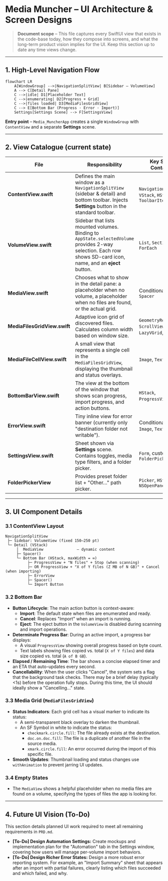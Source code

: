 # Media Muncher – UI Architecture & Screen Designs

> **Document scope** – This file captures every SwiftUI view that exists in the code-base today, how they compose into screens, and what the long-term product vision implies for the UI. Keep this section up to date any time views change.

---
## 1. High-Level Navigation Flow

```mermaid
flowchart LR
    A[WindowGroup] -->|NavigationSplitView| B[Sidebar – VolumeView]
    A --> C[Detail Pane]
    C -->|idle| D1[Placeholder Text]
    C -->|enumerating| D2[Progress + Grid]
    C -->|files loaded| D3[MediaFilesGridView]
    C --> E[Bottom Bar (Progress · Error · Import)]
    Settings[Settings Scene] --> F[SettingsView]
```

**Entry point** – `Media_MuncherApp` creates a single `WindowGroup` with `ContentView` and a separate **Settings** scene.

---
## 2. View Catalogue (current state)

| File | Responsibility | Key SwiftUI Containers |
|------|----------------|------------------------|
| **ContentView.swift** | Defines the main window as a `NavigationSplitView` (sidebar & detail) and bottom toolbar. Injects **Settings** button in the standard toolbar. | `NavigationSplitView`, `VStack`, `HStack`, `ToolbarItem` |
| **VolumeView.swift** | Sidebar that lists mounted volumes. Binding to `AppState.selectedVolume` provides 2-way selection. Each row shows SD-card icon, name, and an **eject** button. | `List`, `Section`, `ForEach` |
| **MediaView.swift** | Chooses what to show in the detail pane: a placeholder when no volume, a placeholder when no files are found, or the actual grid. | Conditional `if`/`else`, `Spacer` |
| **MediaFilesGridView.swift** | Adaptive icon grid of discovered files. Calculates column width based on window size. | `GeometryReader`, `ScrollView`, `LazyVGrid`, `VStack` |
| **MediaFileCellView.swift** | A small view that represents a single cell in the `MediaFilesGridView`, displaying the thumbnail and status overlays. | `Image`, `Text`, `Spacer` |
| **BottomBarView.swift** | The view at the bottom of the window that shows scan progress, import progress, and action buttons. | `HStack`, `ProgressView`, `Button` |
| **ErrorView.swift** | Tiny inline view for error banner (currently only "destination folder not writable"). | Conditional `if`, `Image`, `Text` |
| **SettingsView.swift** | Sheet shown via **Settings** scene. Contains toggles, media type filters, and a folder picker. | `Form`, custom `FolderPickerView` |
| **FolderPickerView** | Provides preset folder list + "Other…" path picker. | `Picker`, `HStack`, uses `NSOpenPanel` |

---
## 3. UI Component Details

### 3.1 ContentView Layout
```
NavigationSplitView
 ├─ Sidebar: VolumeView (fixed 150–250 pt)
 └─ Detail (VStack)
     │  MediaView               – dynamic content
     ├─ Spacer()
     └─ Bottom Bar (HStack, maxWidth = ∞)
          ├─ ProgressView + "N files" + Stop (when scanning)
          ├─ OR ProgressView + "X of Y files (Z MB of N GB)" + Cancel (when importing)
          ├─ ErrorView
          ├─ Spacer()
          └─ Import Button
```

### 3.2 Bottom Bar
*   **Button Lifecycle**: The main action button is context-aware:
    *   **Import**: The default state when files are enumerated and ready.
    *   **Cancel**: Replaces "Import" when an import is running.
    *   **Eject**: The eject button in the `VolumeView` is disabled during scanning and import operations.
*   **Determinate Progress Bar**: During an active import, a progress bar displays:
    *   A visual `ProgressView` showing overall progress based on byte count.
    *   Text labels showing files copied vs. total (`X of Y files`) and data size copied vs. total (`A of B GB`).
*   **Elapsed / Remaining Time**: The bar shows a concise elapsed timer and an ETA that auto-updates every second.
*   **Cancellability**: When the user clicks "Cancel", the system sets a flag that the background task checks. There may be a brief delay (typically <1s) before the operation fully stops. During this time, the UI should ideally show a "Cancelling..." state.

### 3.3 Media Grid (`MediaFilesGridView`)
*   **Status Indicators**: Each grid cell has a visual marker to indicate its status:
    *   A semi-transparent black overlay to darken the thumbnail.
    *   An SF Symbol in white to indicate the status:
        *   `checkmark.circle.fill`: The file already exists at the destination.
        *   `doc.on.doc.fill`: The file is a duplicate of another file in the source media.
        *   `xmark.circle.fill`: An error occurred during the import of this specific file.
*   **Smooth Updates**: Thumbnail loading and status changes use `withAnimation` to prevent jarring UI updates.

### 3.4 Empty States
*   The `MediaView` shows a helpful placeholder when no media files are found on a volume, specifying the types of files the app is looking for.

---
## 4. Future UI Vision (To-Do)

This section details planned UI work required to meet all remaining requirements in `PRD.md`.

*   **[To-Do] Design Automation Settings:** Create mockups and implementation plan for the "Automation" tab in the Settings window, covering how users will manage per-volume import behaviors.
*   **[To-Do] Design Richer Error States:** Design a more robust error reporting system. For example, an "Import Summary" sheet that appears after an import with partial failures, clearly listing which files succeeded and which failed, and why.
